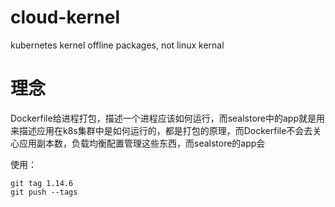 # cloud-kernel
kubernetes kernel offline packages, not linux kernal

# 理念
Dockerfile给进程打包，描述一个进程应该如何运行，而sealstore中的app就是用来描述应用在k8s集群中是如何运行的，都是打包的原理，而Dockerfile不会去关心应用副本数，负载均衡配置管理这些东西，而sealstore的app会

使用：
```
git tag 1.14.6
git push --tags
```

